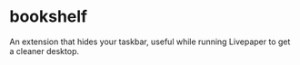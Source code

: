 # bookshelf
An extension that hides your taskbar, useful while running Livepaper to get a cleaner desktop.
